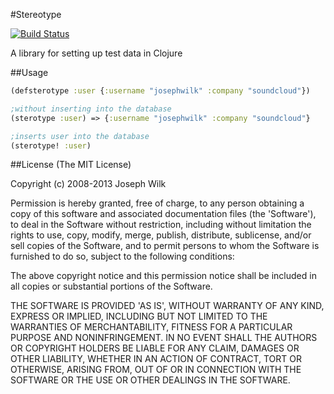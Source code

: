 #Stereotype

[![Build Status](https://travis-ci.org/josephwilk/stereotype-clj.png?branch=master)](https://travis-ci.org/josephwilk/stereotype-clj)

A library for setting up test data in Clojure 


##Usage

```clojure
(defsterotype :user {:username "josephwilk" :company "soundcloud"})

;without inserting into the database
(sterotype :user) => {:username "josephwilk" :company "soundcloud"}

;inserts user into the database
(sterotype! :user)
```

##License
(The MIT License)

Copyright (c) 2008-2013 Joseph Wilk

Permission is hereby granted, free of charge, to any person obtaining a copy of this software and associated documentation files (the 'Software'), to deal in the Software without restriction, including without limitation the rights to use, copy, modify, merge, publish, distribute, sublicense, and/or sell copies of the Software, and to permit persons to whom the Software is furnished to do so, subject to the following conditions:

The above copyright notice and this permission notice shall be included in all copies or substantial portions of the Software.

THE SOFTWARE IS PROVIDED 'AS IS', WITHOUT WARRANTY OF ANY KIND, EXPRESS OR IMPLIED, INCLUDING BUT NOT LIMITED TO THE WARRANTIES OF MERCHANTABILITY, FITNESS FOR A PARTICULAR PURPOSE AND NONINFRINGEMENT. IN NO EVENT SHALL THE AUTHORS OR COPYRIGHT HOLDERS BE LIABLE FOR ANY CLAIM, DAMAGES OR OTHER LIABILITY, WHETHER IN AN ACTION OF CONTRACT, TORT OR OTHERWISE, ARISING FROM, OUT OF OR IN CONNECTION WITH THE SOFTWARE OR THE USE OR OTHER DEALINGS IN THE SOFTWARE.